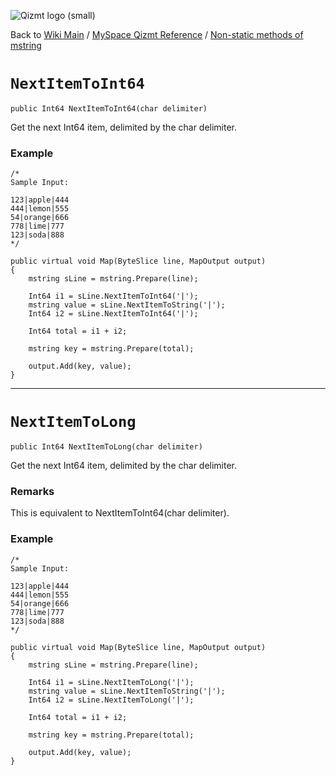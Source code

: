 <a href='Hidden comment: Image:'></a><img src='http://qizmt.googlecode.com/svn/wiki/images/Qizmt_logo_small.png' alt='Qizmt logo (small)' />

Back to <a href='Hidden comment: Link:'></a>[Wiki Main](Main.md) / [MySpace Qizmt Reference](MySpaceQizmtReference.md) / [Non-static methods of mstring](MySpaceQizmtReferenceMStringMethods.md)



# `NextItemToInt64` #
`public Int64 NextItemToInt64(char delimiter)`

Get the next Int64 item, delimited by the char delimiter.

### Example ###
```
/*
Sample Input:

123|apple|444
444|lemon|555
54|orange|666
778|lime|777
123|soda|888
*/

public virtual void Map(ByteSlice line, MapOutput output)
{
    mstring sLine = mstring.Prepare(line);

    Int64 i1 = sLine.NextItemToInt64('|');
    mstring value = sLine.NextItemToString('|');
    Int64 i2 = sLine.NextItemToInt64('|');

    Int64 total = i1 + i2;

    mstring key = mstring.Prepare(total);

    output.Add(key, value);
} 
```

---


# `NextItemToLong` #
`public Int64 NextItemToLong(char delimiter)`

Get the next Int64 item, delimited by the char delimiter.
### Remarks ###
This is equivalent to NextItemToInt64(char delimiter).

### Example ###
```
/*
Sample Input:

123|apple|444
444|lemon|555
54|orange|666
778|lime|777
123|soda|888
*/

public virtual void Map(ByteSlice line, MapOutput output)
{
    mstring sLine = mstring.Prepare(line);

    Int64 i1 = sLine.NextItemToLong('|');
    mstring value = sLine.NextItemToString('|');
    Int64 i2 = sLine.NextItemToLong('|');

    Int64 total = i1 + i2;

    mstring key = mstring.Prepare(total);

    output.Add(key, value);
} 
```
